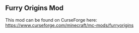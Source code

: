 ## Furry Origins Mod

This mod can be found on CurseForge here: https://www.curseforge.com/minecraft/mc-mods/furryorigins
